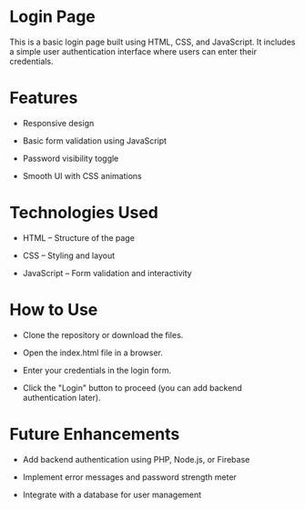 # Login Page
This is a basic login page built using HTML, CSS, and JavaScript. It includes a simple user authentication interface where users can enter their credentials.



# Features

- Responsive design

- Basic form validation using JavaScript

- Password visibility toggle

- Smooth UI with CSS animations

# Technologies Used

- HTML – Structure of the page

- CSS – Styling and layout

- JavaScript – Form validation and interactivity

# How to Use


- Clone the repository or download the files.

- Open the index.html file in a browser.

- Enter your credentials in the login form.

- Click the "Login" button to proceed (you can add backend authentication later).


# Future Enhancements

- Add backend authentication using PHP, Node.js, or Firebase

- Implement error messages and password strength meter

- Integrate with a database for user management
